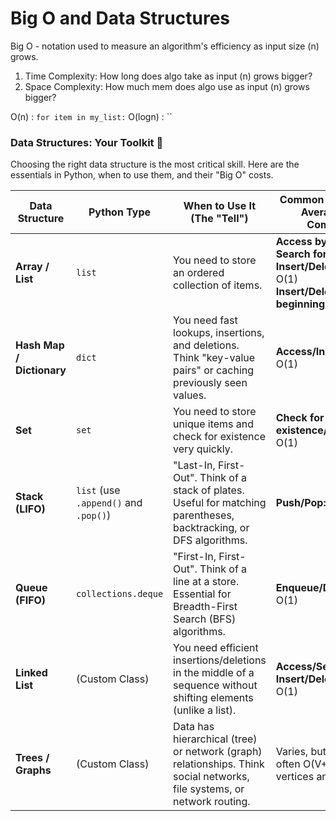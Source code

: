 # Big O and Data Structures
Big O - notation used to measure an algorithm's efficiency as input size (n) grows.
1. Time Complexity: How long does algo take as input (n) grows bigger?
2. Space Complexity: How much mem does algo use as input (n) grows bigger?

O(n) :
	`for item in my_list:`
O(logn) :
	``

### Data Structures: Your Toolkit 🧰

Choosing the right data structure is the most critical skill. Here are the essentials in Python, when to use them, and their "Big O" costs.

|Data Structure|Python Type|When to Use It (The "Tell")|Common Operations & Average Time Complexity|
|---|---|---|---|
|**Array / List**|`list`|You need to store an ordered collection of items.|**Access by index:** O(1) <br> **Search for value:** O(n) <br> **Insert/Delete (at end):** O(1) <br> **Insert/Delete (at beginning/middle):** O(n)|
|**Hash Map / Dictionary**|`dict`|You need fast lookups, insertions, and deletions. Think "key-value pairs" or caching previously seen values.|**Access/Insert/Delete:** O(1)|
|**Set**|`set`|You need to store unique items and check for existence very quickly.|**Check for existence/Insert/Delete:** O(1)|
|**Stack (LIFO)**|`list` (use `.append()` and `.pop()`)|"Last-In, First-Out". Think of a stack of plates. Useful for matching parentheses, backtracking, or DFS algorithms.|**Push/Pop:** O(1)|
|**Queue (FIFO)**|`collections.deque`|"First-In, First-Out". Think of a line at a store. Essential for Breadth-First Search (BFS) algorithms.|**Enqueue/Dequeue:** O(1)|
|**Linked List**|(Custom Class)|You need efficient insertions/deletions in the middle of a sequence without shifting elements (unlike a list).|**Access/Search:** O(n) <br> **Insert/Delete (at head):** O(1)|
|**Trees / Graphs**|(Custom Class)|Data has hierarchical (tree) or network (graph) relationships. Think social networks, file systems, or network routing.|Varies, but traversal is often O(V+E) where V is vertices and E is edges.|